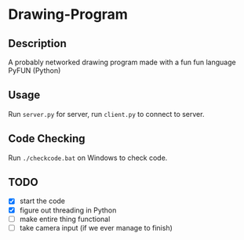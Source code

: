 # Drawing-Program

## Description
A probably networked drawing program made with a fun fun language PyFUN (Python)

## Usage
Run `server.py` for server, run `client.py` to connect to server.

## Code Checking
Run `./checkcode.bat` on Windows to check code.

## TODO
- [X] start the code
- [X] figure out threading in Python
- [ ] make entire thing functional
- [ ] take camera input (if we ever manage to finish)
